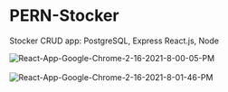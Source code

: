# PERN-Stocker
Stocker CRUD app: PostgreSQL, Express React.js, Node

<img src="https://i.postimg.cc/tRVnZsYT/React-App-Google-Chrome-2-16-2021-8-00-05-PM.png" alt="React-App-Google-Chrome-2-16-2021-8-00-05-PM"/><br/><br/>
<img src="https://i.postimg.cc/dtPk8Jy9/React-App-Google-Chrome-2-16-2021-8-01-46-PM.png" alt="React-App-Google-Chrome-2-16-2021-8-01-46-PM"/><br/><br/>

